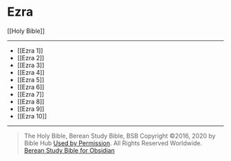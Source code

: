 # Ezra

[[Holy Bible]]

---

- [[Ezra 1]]
- [[Ezra 2]]
- [[Ezra 3]]
- [[Ezra 4]]
- [[Ezra 5]]
- [[Ezra 6]]
- [[Ezra 7]]
- [[Ezra 8]]
- [[Ezra 9]]
- [[Ezra 10]]

---

> The Holy Bible, Berean Study Bible, BSB
> Copyright &copy;2016, 2020 by Bible Hub
> [Used by Permission](https://berean.bible/terms.htm). All Rights Reserved Worldwide.
> [Berean Study Bible for Obsidian](https://github.com/gapmiss/berean-study-bible-for-obsidian)

